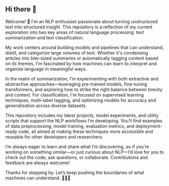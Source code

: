 ## Hi there 👋

Welcome! 👋 I'm an NLP enthusiast passionate about turning unstructured text into structured insight. This repository is a reflection of my current exploration into two key areas of natural language processing: text summarization and text classification.

My work centers around building models and pipelines that can understand, distill, and categorize large volumes of text. Whether it's condensing articles into bite-sized summaries or automatically tagging content based on its themes, I'm fascinated by how machines can learn to interpret and organize language in meaningful ways.

In the realm of summarization, I’m experimenting with both extractive and abstractive approaches—leveraging pre-trained models, fine-tuning transformers, and exploring how to strike the right balance between brevity and context. For classification, I'm focused on supervised learning techniques, multi-label tagging, and optimizing models for accuracy and generalization across diverse datasets.

This repository includes my latest projects, model experiments, and utility scripts that support the NLP workflows I’m developing. You’ll find examples of data preprocessing, model training, evaluation metrics, and deployment-ready code, all aimed at making these techniques more accessible and reusable for other developers and researchers.

I’m always eager to learn and share what I’m discovering, so if you’re working on something similar—or just curious about NLP—I’d love for you to check out the code, ask questions, or collaborate. Contributions and feedback are always welcome!

Thanks for stopping by. Let’s keep pushing the boundaries of what machines can understand. 🧠📄✨
